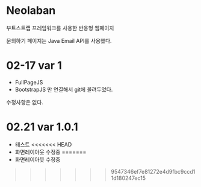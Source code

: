 # Neolaban

부트스트랩 프레임워크를 사용한 반응형 웹페이지

문의하기 페이지는
Java Email API를 사용했다.

# 02-17 var 1
  - FullPageJS
  - BootstrapJS
만 연결해서 git에 올려두었다.

수정사항은 없다.

# 02.21 var 1.0.1

 - 테스트
<<<<<<< HEAD
 - 화면레이아웃 수정중
=======
 - 화면레이아웃 수정중
>>>>>>> 9547346ef7e81272e4d9fbc9ccd11d180247ec15
